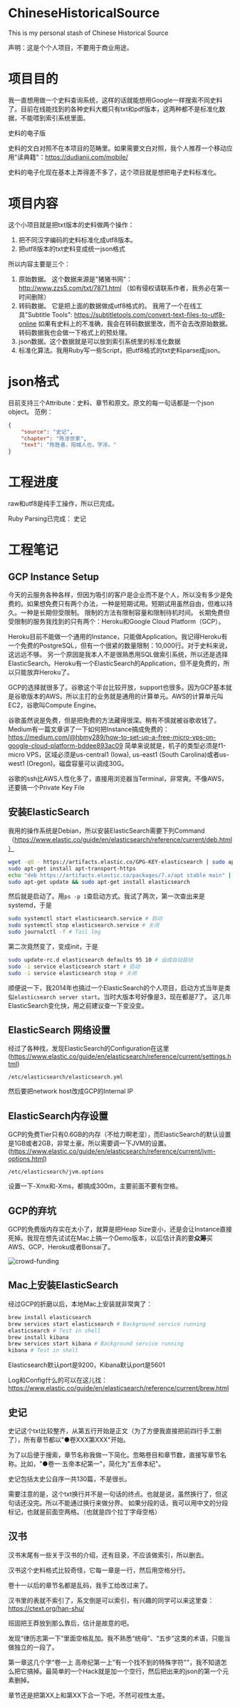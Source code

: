 # ChineseHistoricalSource
This is my personal stash of Chinese Historical Source

声明：这是个个人项目，不要用于商业用途。

# 项目目的

我一直想用做一个史料查询系统，这样的话就能想用Google一样搜索不同史料了。目前在线能找到的各种史料大概只有txt和pdf版本，这两种都不是标准化数据，不能喂到索引系统里面。

史料的电子版

史料的文白对照不在本项目的范畴里。如果需要文白对照，我个人推荐一个移动应用"读典籍"：https://dudianji.com/mobile/

史料的电子化现在基本上弄得差不多了，这个项目就是想把电子史料标准化。

# 项目内容

这个小项目就是把txt版本的史料做两个操作：
1. 把不同汉字编码的史料标准化成utf8版本。
2. 把utf8版本的txt史料变成统一json格式

所以内容主要是三个：
1. 原始数据。
这个数据来源是"猪猪书网"：http://www.zzs5.com/txt/7871.html
（如有侵权请联系作者，我务必在第一时间删除）
2. 转码数据。
它是把上面的数据做成utf8格式的。
我用了一个在线工具"Subtitle Tools": https://subtitletools.com/convert-text-files-to-utf8-online
如果有史料上的不准确，我会在转码数据里改，而不会去改原始数据。
转码数据我也会做一下格式上的预处理。
3. json数据。这个数据就是可以放到索引系统里的标准化数据
4. 标准化算法。我用Ruby写一些Script，把utf8格式的txt史料parse成json。

# json格式
目前支持三个Attribute：史料、章节和原文。原文的每一句话都是一个json object。
范例：
```json
{
    "source": "史记",
    "chapter": "陈涉世家",
    "text": "陈胜者，阳城人也，字涉。"
}
```

# 工程进度
raw和utf8是纯手工操作，所以已完成。

Ruby Parsing已完成：
史记

# 工程笔记

## GCP Instance Setup

今天的云服务各种各样，但因为吸引的客户是企业而不是个人，所以没有多少是免费的。如果想免费只有两个办法，一种是短期试用。短期试用虽然自由，但难以持久。一种是长期但受限制。
限制的方法有限制容量和限制待机时间。
长期免费但受限制的服务我找到的只有两个：Heroku和Google Cloud Platform（GCP）。

Heroku目前不能做一个通用的Instance，只能做Application。我记得Heroku有一个免费的PostgreSQL，但有一个很紧的数量限制：10,000行。对于史料来说，这远远不够。
另一个原因是我本人不是很熟悉用SQL做索引系统，所以还是选择ElasticSearch。Heroku有一个ElasticSearch的Application，但不是免费的，所以只能放弃Heroku了。

GCP的选择就很多了。谷歌这个平台比较开放，support也很多。因为GCP基本就是谷歌版本的AWS，所以主打的业务就是通用的计算单元。AWS的计算单元叫EC2，谷歌叫Compute Engine。

谷歌虽然说是免费，但是把免费的方法藏得很深。稍有不慎就被谷歌收钱了。Medium有一篇文章讲了一下如何把Instance搞成免费的：https://medium.com/@hbmy289/how-to-set-up-a-free-micro-vps-on-google-cloud-platform-bddee893ac09
简单来说就是，机子的类型必须是f1-micro VPS，区域必须是us-central1 (Iowa), us-east1 (South Carolina)或者us-west1 (Oregon)。磁盘容量可以调成30G。

谷歌的ssh比AWS人性化多了，直接用浏览器当Terminal，非常爽。不像AWS，还要搞一个Private Key File

## 安装ElasticSearch
我用的操作系统是Debian，所以安装ElasticSearch需要下列Command（https://www.elastic.co/guide/en/elasticsearch/reference/current/deb.html）

```bash
wget -qO - https://artifacts.elastic.co/GPG-KEY-elasticsearch | sudo apt-key add -
sudo apt-get install apt-transport-https
echo "deb https://artifacts.elastic.co/packages/7.x/apt stable main" | sudo tee -a /etc/apt/sources.list.d/elastic-7.x.list
sudo apt-get update && sudo apt-get install elasticsearch
```

然后就是启动了。用`ps -p 1`查启动方式。我试了两次，第一次查出来是systemd，于是

```bash
sudo systemctl start elasticsearch.service # 启动
sudo systemctl stop elasticsearch.service # 关闭
sudo journalctl -f # Tail log
```

第二次竟然变了，变成init，于是

```bash
sudo update-rc.d elasticsearch defaults 95 10 # 设成自动启动
sudo -i service elasticsearch start # 启动
sudo -i service elasticsearch stop # 关闭
```

顺便说一下，我2014年也搞过一个ElasticSearch的个人项目，启动方式当年是类似`elasticsearch server start`。当时大版本号好像是3，现在都是7了。
这几年ElasticSearch变化快，用之前建议查一下变没变。

## ElasticSearch 网络设置
经过了各种找，发现ElasticSearch的Configuration在这里(https://www.elastic.co/guide/en/elasticsearch/reference/current/settings.html)
```
/etc/elasticsearch/elasticsearch.yml
```
然后要把network host改成GCP的Internal IP

## ElasticSearch内存设置
GCP的免费Tier只有0.6GB的内存（不给力啊老湿），而ElasticSearch的默认设置是1GB或者2GB，非常土豪。所以需要调一下JVM的设置。(https://www.elastic.co/guide/en/elasticsearch/reference/current/jvm-options.html)

```
/etc/elasticsearch/jvm.options
```

设置一下-Xmx和-Xms，都搞成300m，主要前面不要有空格。

## GCP的弃坑

GCP的免费版内存实在太小了，就算是把Heap Size变小，还是会让Instance直接死掉。我现在想先试试在Mac上搞一个Demo版本，以后估计真的要**众筹**买AWS、GCP、Heroku或者Bonsai了。

![crowd-funding](http://filmdope.com/wp-content/uploads/2009/11/oliver-twist01.jpg)

## Mac上安装ElasticSearch

经过GCP的折磨以后，本地Mac上安装就非常爽了：

```bash
brew install elasticsearch
brew services start elasticsearch # Background service running
elasticsearch # Test in shell
brew install kibana
brew services start kibana # Background service running
kibana # Test in shell
```

Elasticsearch默认port是9200，Kibana默认port是5601

Log和Config什么的可以在这儿找：https://www.elastic.co/guide/en/elasticsearch/reference/current/brew.html

## 史记
史记这个txt比较整齐，从第五行开始是正文（为了方便我直接把前四行手工删了），所有章节都以"●卷XXX第XXX"开始。

为了以后便于搜索，章节名称我做一下简化。忽略卷目和章节数，直接写章节名称。比如，"●卷一·五帝本纪第一"，简化为"五帝本纪"。

史记包括太史公自序一共130篇，不是很长。

需要注意的是，这个txt换行并不是一句话的终点。也就是说，虽然换行了，但这句话还没完。所以不能通过换行来做分界。
如果分段的话，我可以用中文的分段标记，也就是前面空两格。（也就是四个拉丁字母空格）

## 汉书
汉书末尾有一些关于汉书的介绍，还有目录，不应该做索引，所以删去。

汉书这个史料格式比较奇怪，它每一章是一行，然后用空格分行。

卷十一以后的章节名都是乱码，我手工给改过来了。

汉书里的表就不索引了，系文倒是可以索引，有兴趣的同学可以来这里查：https://ctext.org/han-shu/

班固把王莽放到那么靠后，估计是故意的吧。

发现“律历志第一下”里面空格乱加。我不熟悉“统母”、“五步”这类的术语，只能当做独立的一段了。

第一章这几个字“卷一上  高帝纪第一上”有一个找不到的特殊字符"﻿"，我不知道怎么把它搞掉。最简单的一个Hack就是加一个空行，然后把出来的json的第一个元素删掉。

章节还是把第XX上和第XX下合一下吧，不然可视性太差。